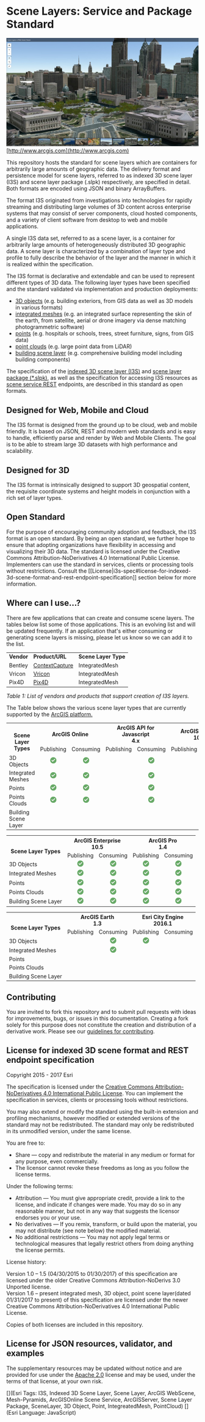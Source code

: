 Scene Layers: Service and Package Standard
===============================================

![App](./sceneLayers.jpg "Multiple scene layers in web scene viewer")[http://www.arcgis.com](http://www.arcgis.com)

This repository hosts the standard for scene layers which are containers for arbitrarily large amounts of geographic data. The delivery format and persistence model for scene layers, referred to as indexed 3D scene layer (I3S) and scene layer package (.slpk) respectively, are specified in detail. Both formats are encoded using JSON and binary ArrayBuffers.

The format I3S originated from investigations into technologies for rapidly streaming and distributing large volumes of 3D content across enterprise systems that may consist of server components, cloud hosted components, and a variety of client software from desktop to web and mobile applications.  

A single I3S data set, referred to as a scene layer, is a container for arbitrarily large amounts of heterogeneously distributed 3D geographic data. A scene layer is characterized by a combination of layer type and profile to fully describe the behavior of the layer and the manner in which it is realized within the specification.

The I3S format is declarative and extendable and can be used to represent different types of 3D data.
The following layer types have been specified and the standard validated via implementation and production deployments:
- [3D objects](docs/1.6/3Dobjects.md) (e.g. building exteriors, from GIS data as well as 3D models in various formats)
- [integrated meshes](docs/1.6/integratedMesh.md) (e.g. an integrated surface representing the skin of the earth, from satellite, aerial or drone imagery via dense matching photogrammetric software)
- [points](docs/1.6/points.md) (e.g. hospitals or schools, trees, street furniture, signs, from GIS data)
- [point clouds](docs/1.6/pointCloud.md) (e.g. large point data from LiDAR)
- [building scene layer](docs/1.6/buildingSceneLayer.md) (e.g. comprehensive building model including building components)


The specification of the [indexed 3D scene layer (I3S)](./format/Indexed%203d%20Scene%20Layer%20Format%20Specification.md) and [scene layer package (\*.slpk)](./format/Indexed%203d%20Scene%20Layer%20Format%20Specification.md), as well as the specification for accessing I3S resources as [scene service REST](./service/SceneService.md) endpoints, are described in this standard as open formats.


## Designed for Web, Mobile and Cloud  

The I3S format is designed from the ground up to be cloud, web and mobile friendly. It is based on JSON, REST and modern web standards and is easy to handle, efficiently parse and render by Web and Mobile Clients. The goal is to be able to stream large 3D datasets with high performance and scalability.

## Designed for 3D
The I3S format is intrinsically designed to support 3D geospatial content, the requisite coordinate systems and height models in conjunction with a rich set of layer types.

## Open Standard

For the purpose of encouraging community adoption and feedback, the I3S format is an open standard. By being an open standard, we further hope to ensure that adopting organizations have flexibility in accessing and visualizing their 3D data. The standard is licensed under the Creative Commons Attribution-NoDerivatives 4.0 International Public License. Implementers can use the standard in services, clients or processing tools without restrictions. Consult the [[License|i3s-spec#license-for-indexed-3d-scene-format-and-rest-endpoint-specification]] section below for more information.

## Where can I use...?

There are few applications that can create and consume scene layers. The tables below list some of those applications. This is an evolving list and will be updated frequently. If an application that's either consuming or generating scene layers is missing, please let us know so we can add it to the list.
<table>
 <tr>
  <td><strong>Vendor</strong></td>  
  <td><strong>Product/URL</strong></td>
  <td><strong>Scene Layer Type</strong></td>
 </tr>
 <tr>
  <td>Bentley</td>  
  <td><a href="https://www.bentley.com/en/products/brands/contextcapture">ContextCapture</a></td>  
  <td>IntegratedMesh</a></td>
 </tr>
 <tr>
  <td>Vricon</td>
  <td><a href="http://www.vricon.com">Vricon</a></td>
  <td>IntegratedMesh</td>
 </tr>
  <tr>
  <td>Pix4D</td>
  <td><a href="https://pix4d.com/">Pix4D</a></td>
  <td>IntegratedMesh</td>  
 </tr>
</table>
<p><em>Table 1: List of vendors and products that support creation of I3S layers.</em></p>

The Table below shows the various scene layer types that are currently supported by the <a href="http://server.arcgis.com/en/server/latest/publish-services/windows/scene-services.htm#">ArcGIS platform. </a> 

<table>
  <tr>
    <th colspan="1" rowspan="2"><br>Scene Layer Types</th>
    <th colspan="2">ArcGIS Online</th> 
    <th colspan="2">ArcGIS API for Javascript<br>4.x</th>
    <th colspan="2">ArcGIS Runtime<br>100.0</th>
  </tr>
  <tr>
    <td>Publishing</td>
    <td>Consuming</td>
    <td>Publishing</td>
    <td>Consuming</td>
    <td>Publishing</td>
    <td>Consuming</td>
  </tr>
  <tr>
    <td>3D Objects</td>
    <td align="middle"><img alt="supported" src="format/images/checkmark.png"></td>
    <td align="middle"><img alt="supported" src="format/images/checkmark.png"></td>
    <td></td>
    <td align="middle"><img alt="supported" src="format/images/checkmark.png"></td>
    <td></td>
    <td align="middle"><img alt="supported" src="format/images/checkmark.png"></td>
  </tr>
  <tr>
    <td>Integrated Meshes</td>
    <td align="middle"><img alt="supported" src="format/images/checkmark.png"></td>
    <td align="middle"><img alt="supported" src="format/images/checkmark.png"></td>
    <td></td>
    <td align="middle"><img alt="supported" src="format/images/checkmark.png"></td>
    <td></td>
    <td align="middle"><img alt="supported" src="format/images/checkmark.png"></td>
  </tr>
  <tr>
    <td>Points</td>
    <td align="middle"><img alt="supported" src="format/images/checkmark.png"></td>
    <td align="middle"><img alt="supported" src="format/images/checkmark.png"></td>
    <td></td>
    <td align="middle"><img alt="supported" src="format/images/checkmark.png"></td>
    <td></td>
    <td></td>
  </tr>
  <tr>
    <td>Points Clouds</td>
    <td align="middle"><img alt="supported" src="format/images/checkmark.png"></td>
    <td align="middle"><img alt="supported" src="format/images/checkmark.png"></td>
    <td></td>
    <td align="middle"><img alt="supported" src="format/images/checkmark.png"></td>
    <td></td>
    <td></td>
  </tr>
  <tr>
    <td>Building Scene Layer</td>
    <td></td>
    <td></td>
    <td></td>
    <td></td>
    <td></td>
    <td></td>
  </tr>
</table>



<table>
  <tr>
    <th colspan="1" rowspan="2"><br>Scene Layer Types</th>
    <th colspan="2">ArcGIS Enterprise<br>10.5</th> 
    <th colspan="2">ArcGIS Pro<br>1.4</th>
  </tr>
  <tr>
    <td>Publishing</td>
    <td>Consuming</td>
    <td>Publishing</td>
    <td>Consuming</td>
  </tr>
  <tr>
    <td>3D Objects</td>
    <td align="middle"><img alt="supported" src="format/images/checkmark.png"></td>
    <td align="middle"><img alt="supported" src="format/images/checkmark.png"></td>
    <td align="middle"><img alt="supported" src="format/images/checkmark.png"></td>
    <td align="middle"><img alt="supported" src="format/images/checkmark.png"></td>
  </tr>
  <tr>
    <td>Integrated Meshes</td>
    <td align="middle"><img alt="supported" src="format/images/checkmark.png"></td>
    <td align="middle"><img alt="supported" src="format/images/checkmark.png"></td>
    <td align="middle"><img alt="supported" src="format/images/checkmark.png"></td>
    <td align="middle"><img alt="supported" src="format/images/checkmark.png"></td>
  </tr>
  <tr>
    <td>Points</td>
    <td align="middle"><img alt="supported" src="format/images/checkmark.png"></td>
    <td align="middle"><img alt="supported" src="format/images/checkmark.png"></td>
    <td align="middle"><img alt="supported" src="format/images/checkmark.png"></td>
    <td align="middle"><img alt="supported" src="format/images/checkmark.png"></td>
  </tr>
  <tr>
    <td>Points Clouds</td>
    <td align="middle"><img alt="supported" src="format/images/checkmark.png"></td>
    <td align="middle"><img alt="supported" src="format/images/checkmark.png"></td>
    <td align="middle"><img alt="supported" src="format/images/checkmark.png"></td>
    <td align="middle"><img alt="supported" src="format/images/checkmark.png"></td>
  </tr>
  <tr>
    <td>Building Scene Layer</td>
    <td align="middle"><img alt="supported" src="format/images/checkmark.png"></td>
    <td align="middle"><img alt="supported" src="format/images/checkmark.png"></td>
    <td align="middle"><img alt="supported" src="format/images/checkmark.png"></td>
    <td align="middle"><img alt="supported" src="format/images/checkmark.png"></td>
  </tr>
</table>



<table>
  <tr>
    <th colspan="1" rowspan="2"><br>Scene Layer Types</th>
    <th colspan="2">ArcGIS Earth<br>1.3</th>
    <th colspan="2">Esri City Engine<br>2016.1</th>
  </tr>
  <tr>
    <td>Publishing</td>
    <td>Consuming</td>
    <td>Publishing</td>
    <td>Consuming</td>
  </tr>
  <tr>
    <td>3D Objects</td>
    <td></td>
    <td align="middle"><img alt="supported" src="format/images/checkmark.png"></td>
    <td align="middle"><img alt="supported" src="format/images/checkmark.png"></td>
    <td></td>
  </tr>
  <tr>
    <td>Integrated Meshes</td>
    <td></td>
    <td align="middle"><img alt="supported" src="format/images/checkmark.png"></td>
    <td></td>
    <td></td>
  </tr>
  <tr>
    <td>Points</td>
    <td></td>
    <td></td>
    <td></td>
    <td></td>
  </tr>
  <tr>
    <td>Points Clouds</td>
    <td></td>
    <td></td>
    <td></td>
    <td></td>
  </tr>
  <tr>
    <td>Building Scene Layer</td>
    <td></td>
    <td></td>
    <td></td>
    <td></td>
  </tr>
</table>



## Contributing

You are invited to fork this repository and to submit pull requests with ideas for improvements, bugs, or issues in this documentation. Creating a fork solely for this purpose does not constitute the creation and distribution of a derivative work. Please see our [guidelines for contributing](https://github.com/esri/contributing).

## License for indexed 3D scene format and REST endpoint specification

Copyright 2015 - 2017 Esri

The specification is licensed under the [Creative Commons Attribution-NoDerivatives 4.0 International Public License](https://creativecommons.org/licenses/by-nd/4.0/legalcode).
You can implement the specification in services, clients or processing tools without restrictions.

You may also extend or modify the standard using the built-in extension and profiling mechanisms, however modified or extended versions of the standard may not be redistributed. The standard may only be redistributed in its unmodified version, under the same license.

You are free to:

- Share — copy and redistribute the material in any medium or format for any purpose, even commercially.
- The licensor cannot revoke these freedoms as long as you follow the license terms.

Under the following terms:

- Attribution — You must give appropriate credit, provide a link to the license, and indicate if changes were made. You may do so in any reasonable manner, but not in any way that suggests the licensor endorses you or your use.
- No derivatives — If you remix, transform, or build upon the material, you may not distribute (see note below) the modified material.
- No additional restrictions — You may not apply legal terms or technological measures that legally restrict others from doing anything the license permits.

License history:  

Version 1.0 – 1.5 (04/30/2015 to 01/30/2017) of this specification are licensed under the older Creative Commons Attribution-NoDerivs 3.0 Unported license.  
Version 1.6 – present integrated mesh, 3D object, point scene layer(dated 01/31/2017 to present) of this specification are licensed under the newer Creative Commons Attribution-NoDerivatives 4.0 International Public License.  

Copies of both licenses are included in this repository.

## License for JSON resources, validator, and examples

The supplementary resources may be updated without notice and are provided for use under the [Apache 2.0](https://www.apache.org/licenses/LICENSE-2.0) license and may be used, under the terms of that license, at your own risk.

[](Esri Tags: I3S, Indexed 3D Scene Layer, Scene Layer, ArcGIS WebScene, Mesh-Pyramids, ArcGISOnline Scene Service, ArcGISServer, Scene Layer Package, SceneLayer, 3D Object, Point, IntegreatedMesh, PointCloud)
[](Esri Language: JavaScript)
